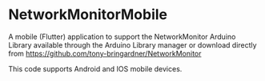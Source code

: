 # NetworkMonitorMobile
A mobile (Flutter) application to support the NetworkMonitor Arduino Library available through the Arduino Library manager or download directly from https://github.com/tony-bringardner/NetworkMonitor

This code supports Android and IOS mobile devices.
